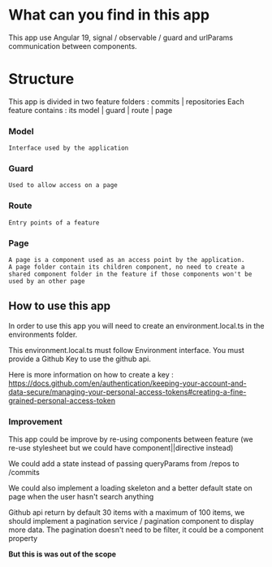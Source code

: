 # What can you find in this app
This app use Angular 19, signal / observable / guard and urlParams communication between components.

# Structure

This app is divided in two feature folders : commits | repositories
Each feature contains : its model | guard | route | page
  ### Model
    Interface used by the application
  ### Guard
    Used to allow access on a page
  ### Route
    Entry points of a feature
  ### Page
    A page is a component used as an access point by the application.
    A page folder contain its children component, no need to create a shared component folder in the feature if those components won't be used by an other page

## How to use this app
In order to use this app you will need to create an environment.local.ts in the environments folder.

This environment.local.ts must follow Environment interface. You must provide a Github Key to use the github api.

Here is more information on how to create a key : https://docs.github.com/en/authentication/keeping-your-account-and-data-secure/managing-your-personal-access-tokens#creating-a-fine-grained-personal-access-token


### Improvement
This app could be improve by re-using components between feature (we re-use stylesheet but we could have component||directive instead)

We could add a state instead of passing queryParams from /repos to /commits

We could also implement a loading skeleton and a better default state on page when the user hasn't search anything

Github api return by default 30 items with a maximum of 100 items, we should implement a pagination service / pagination component to display more data. The pagination doesn't need to be filter, it could be a component property

**But this is was out of the scope**
